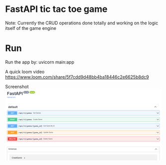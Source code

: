 # FastAPI tic tac toe game

Note: Currently the CRUD operations done totally and working on the logic itself of the game engine
# Run
Run the app by: uvicorn main:app

A quick loom video https://www.loom.com/share/5f7cdd9d48bb4ba18446c2e6625b8dc9

Screenshot
<img src="API screenshot.png" align="center">
